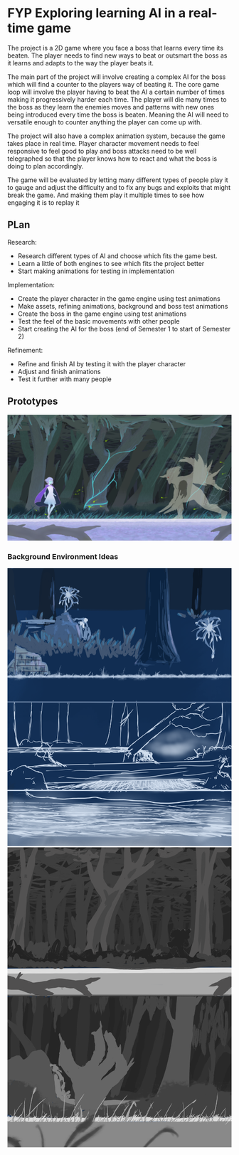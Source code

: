 # FYP Exploring learning AI in a real-time game
The project is a 2D game where you face a boss that learns every time its beaten. The player needs to find new ways to beat or outsmart the boss as it learns and adapts to the way the player beats it. 

The main part of the project will involve creating a complex AI for the boss which will find a counter to the players way of beating it. The core game loop will involve the player having to beat the AI a certain number of times making it progressively harder each time. The player will die many times to the boss as they learn the enemies moves and patterns with new ones being introduced every time the boss is beaten. Meaning the AI will need to versatile enough to counter anything the player can come up with.

The project will also have a complex animation system, because the game takes place in real time. Player character movement needs to feel responsive to feel good to play and boss attacks need to be well telegraphed so that the player knows how to react and what the boss is doing to plan accordingly.

The game will be evaluated by letting many different types of people play it to gauge and adjust the difficulty and to fix any bugs and exploits that might break the game. And making them play it multiple times to see how engaging it is to replay it


## PLan
Research:  
- Research different types of AI and choose which fits the game best.  
- Learn a little of both engines to see which fits the project better  
- Start making animations for testing in implementation  

Implementation:
- Create the player character in the game engine using test animations
- Make assets, refining animations, background and boss test animations
- Create the boss in the game engine using test animations
- Test the feel of the basic movements with other people
- Start creating the AI for the boss (end of Semester 1 to start of Semester 2)

Refinement:
- Refine and finish AI by testing it with the player character
- Adjust and finish animations
- Test it further with many people


## Prototypes    
![Prototype](https://github.com/Marcin7373/FYP-Game/blob/master/Kra/ProposalDoc.png?raw=true) 
### Background Environment Ideas
<img src="https://github.com/Marcin7373/FYP-Game/blob/master/Kra/ProposalDocPrep1.png" alt="Background1" width="600" height="625" />
<img src="https://github.com/Marcin7373/FYP-Game/blob/master/Kra/ProposalDocPrep2.png" alt="Background1" width="600" height="675" />

